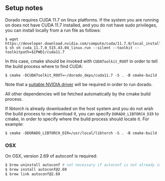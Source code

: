 ## Setup notes

Dorado requires CUDA 11.7 on linux platforms. If the system you are running on does not have CUDA 11.7 installed, and you do not have sudo privileges, you can install locally from a run file as follows:

```
$ wget https://developer.download.nvidia.com/compute/cuda/11.7.0/local_installers/cuda_11.7.0_515.43.04_linux.run   
$ sh sh cuda_11.7.0_515.43.04_linux.run --silent --toolkit --toolkitpath=${PWD}/cuda11.7
```

In this case, cmake should be invoked with `CUDAToolkit_ROOT` in order to tell the build process where to find CUDA:

```
$ cmake -DCUDAToolkit_ROOT=~/dorado_deps/cuda11.7 -S . -B cmake-build
```

Note that a [suitable NVIDIA driver](https://docs.nvidia.com/cuda/cuda-toolkit-release-notes/index.html#id3) will be required in order to run dorado.

All other dependencies will be fetched automatically by the cmake build process.

If libtorch is already downloaded on the host system and you do not wish the build process to re-download it, you can specify `DORADO_LIBTORCH_DIR` to cmake, in order to specify where the build process should locate it.  For example:

```
$ cmake -DDORADO_LIBTORCH_DIR=/usr/local/libtorch -S . -B cmake-build
```

### OSX

On OSX, version 2.69 of autoconf is required:

```bash
$ brew uninstall autoconf # not necessary if autoconf is not already installed
$ brew install autoconf@2.69
$ brew link autoconf@2.69
```
